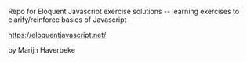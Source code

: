 Repo for Eloquent Javascript exercise solutions -- learning exercises to clarify/reinforce basics of Javascript

https://eloquentjavascript.net/

by Marijn Haverbeke